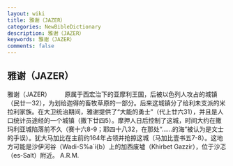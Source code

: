 ```yaml
---
layout: wiki
title: 雅谢（JAZER）
categories: NewBibleDictionary
description: 雅谢（JAZER）
keywords: 雅谢（JAZER）
comments: false
---
```


## 雅谢（JAZER）



雅谢（JAZER）
　　原属于西宏治下的亚摩利王国，后被以色列人攻占的城镇（民廿一32），为划给迦得的畜牧草原的一部分。后来这城镇分了给利未支派的米拉利家族。在大卫统治期间，雅谢提供了“大能的勇士”（代上廿六31），并且是人口统计员途经的一个城镇（撒下廿四5）。摩押人日后控制了这城，时间大约在撒玛利亚城陷落前不久（赛十六8-9；耶四十八32，在那处“……的海”被认为是文士的手误）。犹大马加比在主前约164年占领并抢掠这城（马加比壹书五7-8）。这地方可能是沙伊河谷（Wadi-S%a`i{b）上的加西废墟（Khirbet Gazzir），位于沙忑（es-Salt）附近。
A.R.M.




